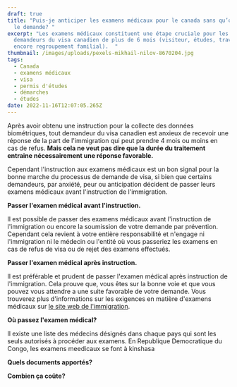 ```yaml
---
draft: true
title: "Puis-je anticiper les examens médicaux pour le canada sans qu’on ne me
  le demande? "
excerpt: "Les examens médicaux constituent une étape cruciale pour les
  demandeurs du visa canadien de plus de 6 mois (visiteur, études, travail ou
  encore regroupement familial).  "
thumbnail: /images/uploads/pexels-mikhail-nilov-8670204.jpg
tags:
  - Canada
  - examens médicaux
  - visa
  - permis d'études
  - démarches
  - études
date: 2022-11-16T12:07:05.265Z
---
```

Après avoir obtenu une instruction pour la collecte des données biométriques, tout demandeur du visa canadien est anxieux de recevoir une réponse de la part de l'immigration qui peut prendre 4 mois ou moins en cas de refus. **Mais cela ne veut pas dire que la durée du traitement entraine nécessairement une réponse favorable.**

Cependant l'instruction aux examens médicaux est un bon signal pour la bonne marche du processus de demande de visa, si bien que certains demandeurs,  par anxiété, peur ou anticipation décident de passer leurs examens médicaux avant l'instruction de l'immigration.

**Passer l'examen médical avant l'instruction.**

Il est possible de passer des examens médicaux avant l'instruction de l'immigration ou encore la soumission de votre demande par prévention. Cependant cela revient à votre entière responsabilité et n'engage ni l'immigration ni le médecin ou l'entité où vous passeriez les examens en cas de refus de visa ou de rejet des examens effectués. 

**Passer l'examen médical après instruction.**

Il est préférable et prudent de passer l'examen médical après instruction de l'immigration. Cela prouve que, vous êtes sur la bonne voie et que vous pouvez vous attendre a une suite favorable de votre demande. Vous trouverez plus d'informations sur les exigences en matière d'examens médicaux sur [le site web de l'immigration](https://www.canada.ca/fr/immigration-refugies-citoyennete/nouvelles/avis/2022-dispensant-etrangers-emi.html).

**Où passez l'examen médical?**

Il existe une liste des médecins désignés dans chaque pays qui sont les seuls autorisés à procéder aux examens. En Republique Democratique du Congo, les examens meedicaux se font à kinshasa

**Quels documents apportés?**

**Combien ça coûte?**